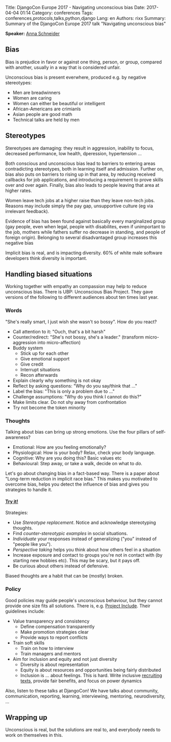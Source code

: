 Title: DjangoCon Europe 2017 - Navigating unconscious bias
Date:   2017-04-04 01:14
Category: conferences
Tags: conferences,protocols,talks,python,django
Lang: en
Authors: rixx
Summary: Summary of the DjangoCon Europe 2017 talk "Navigating unconscious bias"

**Speaker:** [Anna Schneider](https://twitter.com/windupanna)

## Bias

Bias is prejudice in favor or against one thing, person, or group, compared with another, usually in a way that is
considered unfair.

Unconscious bias is present everwhere, produced e.g. by negative stereotypes:

- Men are breadwinners
- Women are caring
- Women can either be beautiful or intelligent
- African-Americans are crimianls
- Asian people are good math
- Technical talks are held by men

## Stereotypes

Stereotypes are damaging: they result in aggression, inability to focus, decreased performance, low health, dperession,
hypertension …

Both conscious and unconscious bias lead to barriers to entering areas contradicting stereotypes, both in learning
itself and admission. Further on, bias also puts on barriers to rising up in that area, by reducing received callbacks
for job applications, and introducing a requirement to prove skills over and over again. Finally, bias also leads to
people leaving that area at higher rates.

Women leave tech jobs at a higher raise than they leave non-tech jobs. Reasons may include simply the pay gap,
unsupportive culture (eg via irrelevant feedback).

Evidence of bias has been found against basically every marginalized group (gay people, even when legal, people with disabilites,
even if unimportant to the job, mothers while fathers suffer no decrease in standing, and people of foreign origin).
Belonging to several disadvantaged group increases this negative bias

Implicit bias is real, and is impacting diversity.
60% of white male software developers think diversity is important.


## Handling biased situations

Working together with empathy an compassion may help to reduce unconscious bias. There is UBP: Unconscious Bias Project.
They gave versions of the following to different audiences about ten times last year.

### Words

"She's really smart, I just wish she wasn't so bossy". How do you react?

- Call attention to it: "Ouch, that's a bit harsh"
- Counter/redirect: "She's not bossy, she's a leader." (transform micro-aggression into micro-affection)
- Buddy system
    - Stick up for each other
    - Give emotional support
    - Give credit
    - Interrupt situations
    - Recon afterwards
- Explain clearly why something is not okay
- Reflect by asking questions: "Why do you say/think that …"
- Label the bias: "This is only a problem due to …"
- Challenge assumptions: "Why do you think I cannot do this?"
- Make limits clear. Do not shy away from confrontation
- Try not become the token minority

### Thoughts

Talking about bias can bring up strong emotions. Use the four pillars of self-awareness?

- Emotional: How are you feeling emotionally?
- Physiological: How is your body? Relax, check your body language.
- Cognitive: Why are you doing this? Basic values etc
- Behavioural: Step away, or take a walk, decide on what to *do*.

Let's go about changing bias in a fact-based way. There is a paper about "Long-term reduction in implicit race bias."
This makes you motivated to overcome bias, helps you detect the influence of bias and gives you strategies to handle
it. 

#### [Try it!](https://www.projectimplicit.net)

Strategies:

- Use *Stereotype replacement*. Notice and acknowledge stereotyping thoughts.
- Find *counter-stereotypic examples* in social situations.
- *Individuate* your responses instead of generalizing ("you" instead of "people like you").
- *Perspective taking* helps you think about how others feel in a situation
- Increase exposure and contact to groups you're not in contact with (by starting new hobbies etc). This may be
  scary, but it pays off.
- Be curious about others instead of defensive.

Biased thoughts are a habit that can be (mostly) broken.

### Policy

Good policies may guide people's unconscious behaviour, but they cannot provide one size fits all solutions.
There is, e.g. [Project Include](http://projectinclude.org). Their guidelines include:

- Value transparency and consistency
    - Define compensation transparently
    - Make promotion strategies clear
    - Provide ways to report conflicts
- Train soft skills
    - Train on how to interview
    - Train managers and mentors
- Aim for inclusion and equity and not just diversity
    - Diversity is about representation
    - Equity is about resources and opportunities being fairly distributed
    - Inclusion is … about feelings. This is hard. Write inclusive [recruiting texts](https://text.io), provide fair benefits, and focus on power dynamics

Also, listen to these talks at DjangoCon! We have talks about community, communication, reporting, learning,
interviewing, mentoring, neurodiversity, …

## Wrapping up

Unconscious is real, but the solutions are real to, and everybody needs to work on themselves in this.
